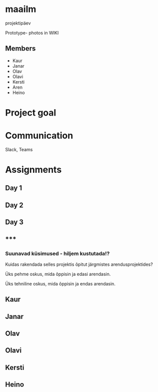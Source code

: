 # maailm
projektipäev

Prototype- photos in WIKI
## Members 
* Kaur
* Janar 
* Olav
* Olavi
* Kersti
* Aren
* Heino

# Project goal

# Communication
Slack, Teams

# Assignments
## Day 1

## Day 2

## Day 3

## ***
### Suunavad küsimused - hiljem kustutada!?
Kuidas rakendada selles projektis õpitut järgmistes arendusprojektides? 

Üks pehme oskus, mida õppisin ja edasi arendasin. 

Üks tehniline oskus, mida õppisin ja endas arendasin. 

## Kaur


## Janar


## Olav


## Olavi


## Kersti


## Heino

